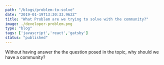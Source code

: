```yaml
---
path: "/blogs/problem-to-solve"
date: "2019-01-19T13:30:33.962Z"
title: "What Problem are we trying to solve with the community?"
image: ./developer-problem.png
type: "blog"
tags: ['javascript','react','gatsby']
status: "published"
---
```


Without having answer the the question posed in the topic, why should we have a community? 



